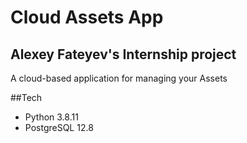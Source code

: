 # Cloud Assets App
## Alexey Fateyev's Internship project
A cloud-based application for managing your Assets


##Tech
- Python 3.8.11
- PostgreSQL 12.8